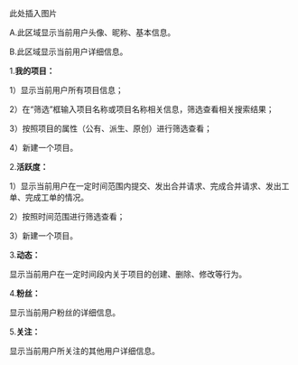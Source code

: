 此处插入图片

A.此区域显示当前用户头像、昵称、基本信息。

B.此区域显示当前用户详细信息。

1.**我的项目：**

1）显示当前用户所有项目信息；

2）在“筛选”框输入项目名称或项目名称相关信息，筛选查看相关搜索结果；

3）按照项目的属性（公有、派生、原创）进行筛选查看；

4）新建一个项目。

2.**活跃度：**

1）显示当前用户在一定时间范围内提交、发出合并请求、完成合并请求、发出工单、完成工单的情况。

2）按照时间范围进行筛选查看；

3）新建一个项目。

3.**动态：**

显示当前用户在一定时间段内关于项目的创建、删除、修改等行为。

4.**粉丝：**

显示当前用户粉丝的详细信息。

5.**关注：**

显示当前用户所关注的其他用户详细信息。


